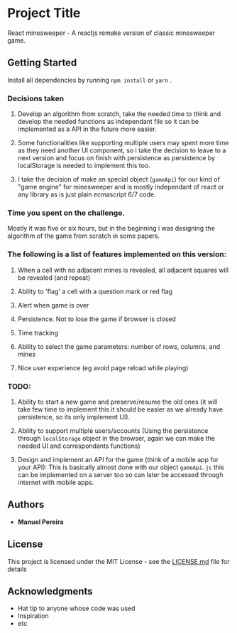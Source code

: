 # Project Title

React minesweeper - A reactjs remake version of classic minesweeper game.

## Getting Started

Install all dependencies by running `npm install` or `yarn` .

### Decisions taken

1. Develop an algorithm from scratch, take the needed time to think and develop the needed functions as independant file so it can be implemented as a API in the future more easier.

2. Some functionalities like supporting multiple users may spent more time as they need another UI component, so i take the decision to leave to a next version and focus on finish with persistence as persistence by localStorage is needed to implement this too.

3. I take the decision of make an special object (`gameApi`) for our kind of "game engine" for minesweeper and is mostly independant of react or any library as is just plain ecmascript 6/7 code.

### Time you spent on the challenge.

Mostly it was five or six hours, but in the beginning i was designing the algorithm of the game from scratch in some papers.

### The following is a list of features implemented on this version:

1. When a cell with no adjacent mines is revealed, all adjacent squares will be revealed (and repeat)

2. Ability to 'flag' a cell with a question mark or red flag

3. Alert when game is over

4. Persistence. Not to lose the game if browser is closed

5. Time tracking

6. Ability to select the game parameters: number of rows, columns, and mines

7. Nice user experience (eg avoid page reload while playing)

### TODO:

1. Ability to start a new game and preserve/resume the old ones (it will take few time to implement this it should be easier as we already have persistence, so its only implement UI).

2. Ability to support multiple users/accounts (Using the persistence through `localStorage` object in the browser, again we can make the needed UI and correspondants functions)

3. Design and implement an API for the game (think of a mobile app for your API): This is basically almost done with our object `gameApi.js` this can be implemented on a server too so can later be accessed through internet with mobile apps.

## Authors

* **Manuel Pereira**

## License

This project is licensed under the MIT License - see the [LICENSE.md](LICENSE.md) file for details

## Acknowledgments

* Hat tip to anyone whose code was used
* Inspiration
* etc
